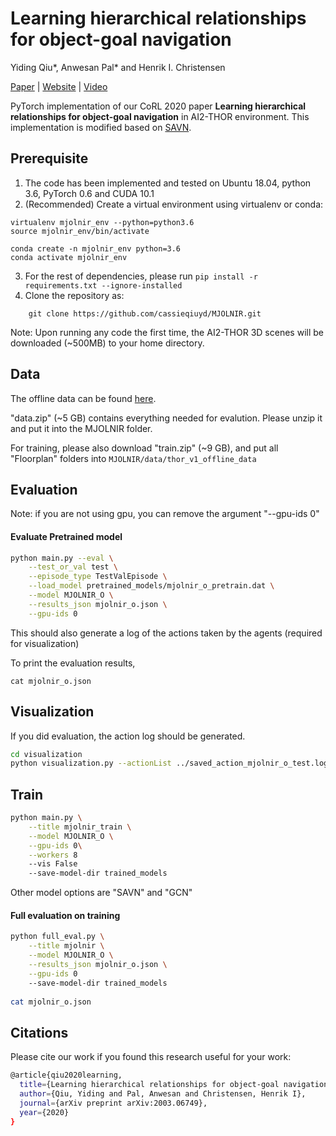 # Learning hierarchical relationships for object-goal navigation

Yiding Qiu*, Anwesan Pal* and Henrik I. Christensen

[Paper](https://arxiv.org/abs/2003.06749) | [Website](https://sites.google.com/eng.ucsd.edu/mjolnir) | [Video](https://www.youtube.com/watch?v=eCxWwohbOd8)

PyTorch implementation of our CoRL 2020 paper **Learning hierarchical relationships for object-goal navigation** in AI2-THOR environment. This implementation is modified based on [SAVN](https://github.com/allenai/savn).


## Prerequisite

1. The code has been implemented and tested on Ubuntu 18.04, python 3.6, PyTorch 0.6 and CUDA 10.1
2. (Recommended) Create a virtual environment using virtualenv or conda:
```
virtualenv mjolnir_env --python=python3.6
source mjolnir_env/bin/activate
``` 

```
conda create -n mjolnir_env python=3.6
conda activate mjolnir_env
```

3. For the rest of dependencies, please run `pip install -r requirements.txt --ignore-installed`
4. Clone the repository as:
```
    git clone https://github.com/cassieqiuyd/MJOLNIR.git
```

Note: Upon running any code the first time, the AI2-THOR 3D scenes will be downloaded (~500MB) to your home directory. 

## Data

The offline data can be found [here](https://drive.google.com/drive/folders/1i6V_t6TqaTpUdUFpOJT3y3KraJjak-sa?usp=sharing).

"data.zip" (~5 GB) contains everything needed for evalution. Please unzip it and put it into the MJOLNIR folder.

For training, please also download "train.zip" (~9 GB), and put all "Floorplan" folders into `MJOLNIR/data/thor_v1_offline_data`




## Evaluation

Note: if you are not using gpu, you can remove the argument "--gpu-ids 0"

#### Evaluate Pretrained model
```bash
python main.py --eval \
    --test_or_val test \
    --episode_type TestValEpisode \
    --load_model pretrained_models/mjolnir_o_pretrain.dat \
    --model MJOLNIR_O \
    --results_json mjolnir_o.json \
    --gpu-ids 0
```
This should also generate a log of the actions taken by the agents (required for visualization)

To print the evaluation results,

```   
cat mjolnir_o.json 
```

## Visualization

If you did evaluation, the action log should be generated. 

```bash
cd visualization
python visualization.py --actionList ../saved_action_mjolnir_o_test.log
```


## Train

```bash
python main.py \
    --title mjolnir_train \
    --model MJOLNIR_O \
    --gpu-ids 0\
    --workers 8
    --vis False
    --save-model-dir trained_models
```
Other model options are "SAVN" and "GCN"

#### Full evaluation on training
```bash
python full_eval.py \
    --title mjolnir \
    --model MJOLNIR_O \
    --results_json mjolnir_o.json \
    --gpu-ids 0
    --save-model-dir trained_models
    
cat mjolnir_o.json
```

## Citations

Please cite our work if you found this research useful for your work:

```bash
@article{qiu2020learning,
  title={Learning hierarchical relationships for object-goal navigation},
  author={Qiu, Yiding and Pal, Anwesan and Christensen, Henrik I},
  journal={arXiv preprint arXiv:2003.06749},
  year={2020}
}
```
